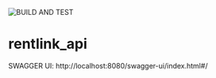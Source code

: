 ![BUILD AND TEST](https://github.com/RentLink/rentlink_api/actions/workflows/gradle.yml/badge.svg)

# rentlink_api

SWAGGER UI: http://localhost:8080/swagger-ui/index.html#/